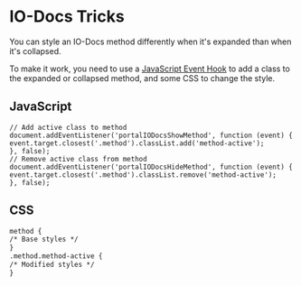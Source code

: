 ﻿---
sidebar_position: 6
---

# IO-Docs Tricks

<head>
  <meta name="guidename" content="API Management"/>
  <meta name="context" content="GUID-8780a613-d02d-4f25-92ee-0ed79c063bd2"/>
</head>

You can style an IO-Docs method differently when it's expanded than when it's collapsed.

To make it work, you need to use a [JavaScript Event Hook](../LayoutandDesign/JavaScript_api.md) to add a class to the expanded or collapsed method, and some CSS to change the style.

## JavaScript

```
// Add active class to method
document.addEventListener('portalIODocsShowMethod', function (event) {
event.target.closest('.method').classList.add('method-active');
}, false);
// Remove active class from method
document.addEventListener('portalIODocsHideMethod', function (event) {
event.target.closest('.method').classList.remove('method-active');
}, false);
```

## CSS

```xml
method {
/* Base styles */
}
.method.method-active {
/* Modified styles */
}
```

